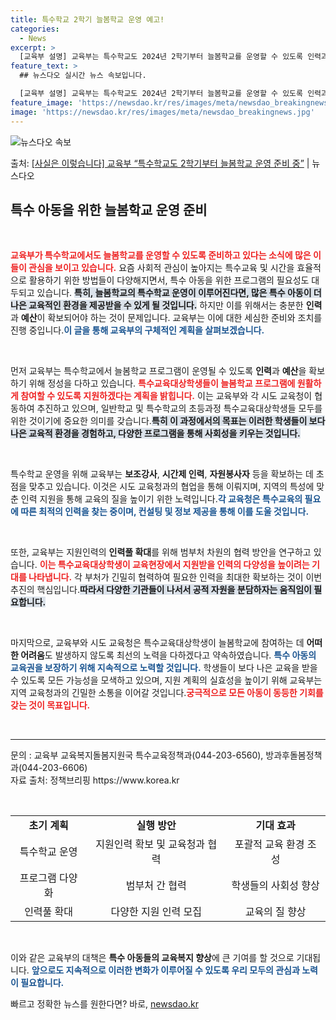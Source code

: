 ```yaml
---
title: 특수학교 2학기 늘봄학교 운영 예고!
categories:
  - News
excerpt: >
  [교육부 설명] 교육부는 특수학교도 2024년 2학기부터 늘봄학교를 운영할 수 있도록 인력과 예산 확보 등을…
feature_text: >
  ## 뉴스다오 실시간 뉴스 속보입니다.

  [교육부 설명] 교육부는 특수학교도 2024년 2학기부터 늘봄학교를 운영할 수 있도록 인력과 예산 확보 등을…
feature_image: 'https://newsdao.kr/res/images/meta/newsdao_breakingnews.jpg'
image: 'https://newsdao.kr/res/images/meta/newsdao_breakingnews.jpg'
---
```


![뉴스다오 속보](https://newsdao.kr/res/images/meta/newsdao_breakingnews.jpg)

<p>출처: <a href="https://newsdao.kr/3542" rel="dofollow">[사실은 이렇습니다] 교육부 “특수학교도 2학기부터 늘봄학교 운영 준비 중”</a> | 뉴스다오</p>

<h2 data-ke-size="size26">특수 아동을 위한 늘봄학교 운영 준비</h2>

<p data-ke-size="size16">&nbsp;</p>

<b><span style="color: #ee2323;">교육부가 특수학교에서도 늘봄학교를 운영할 수 있도록 준비하고 있다는 소식에 많은 이들이 관심을 보이고 있습니다.</span></b> 요즘 사회적 관심이 높아지는 특수교육 및 시간을 효율적으로 활용하기 위한 방법들이 다양해지면서, 특수 아동을 위한 프로그램의 필요성도 대두되고 있습니다. <b><span style="background-color: #21538527;">특히, 늘봄학교의 특수학교 운영이 이루어진다면, 많은 특수 아동이 더 나은 교육적인 환경을 제공받을 수 있게 될 것입니다.</span></b> 하지만 이를 위해서는 충분한 **인력**과 **예산**이 확보되어야 하는 것이 문제입니다. 교육부는 이에 대한 세심한 준비와 조치를 진행 중입니다.<b><span style="color: #1a5490;">이 글을 통해 교육부의 구체적인 계획을 살펴보겠습니다.</span></b>

<p data-ke-size="size16">&nbsp;</p>

먼저 교육부는 특수학교에서 늘봄학교 프로그램이 운영될 수 있도록 **인력**과 **예산**을 확보하기 위해 정성을 다하고 있습니다. <b><span style="color: #ee2323;">특수교육대상학생들이 늘봄학교 프로그램에 원활하게 참여할 수 있도록 지원하겠다는 계획을 밝힙니다.</span></b> 이는 교육부와 각 시도 교육청이 협동하여 추진하고 있으며, 일반학교 및 특수학교의 초등과정 특수교육대상학생들 모두를 위한 것이기에 중요한 의미를 갖습니다.<b><span style="background-color: #21538527;">특히 이 과정에서의 목표는 이러한 학생들이 보다 나은 교육적 환경을 경험하고, 다양한 프로그램을 통해 사회성을 키우는 것입니다.</span></b>

<p data-ke-size="size16">&nbsp;</p>

특수학교 운영을 위해 교육부는 **보조강사**, **시간제 인력**, **자원봉사자** 등을 확보하는 데 초점을 맞추고 있습니다. 이것은 시도 교육청과의 협업을 통해 이뤄지며, 지역의 특성에 맞춘 인력 지원을 통해 교육의 질을 높이기 위한 노력입니다.<b><span style="color: #1a5490;">각 교육청은 특수교육의 필요에 따른 최적의 인력을 찾는 중이며, 컨설팅 및 정보 제공을 통해 이를 도울 것입니다.</span></b>

<p data-ke-size="size16">&nbsp;</p>

또한, 교육부는 지원인력의 **인력풀 확대**를 위해 범부처 차원의 협력 방안을 연구하고 있습니다. <b><span style="color: #ee2323;">이는 특수교육대상학생이 교육현장에서 지원받을 인력의 다양성을 높이려는 기대를 나타냅니다.</span></b> 각 부처가 긴밀히 협력하여 필요한 인력을 최대한 확보하는 것이 이번 추진의 핵심입니다.<b><span style="background-color: #21538527;">따라서 다양한 기관들이 나서서 공적 자원을 분담하자는 움직임이 필요합니다.</span></b>

<p data-ke-size="size16">&nbsp;</p>

마지막으로, 교육부와 시도 교육청은 특수교육대상학생이 늘봄학교에 참여하는 데 **어떠한 어려움**도 발생하지 않도록 최선의 노력을 다하겠다고 약속하였습니다. <b><span style="color: #1a5490;">특수 아동의 교육권을 보장하기 위해 지속적으로 노력할 것입니다.</span></b> 학생들이 보다 나은 교육을 받을 수 있도록 모든 가능성을 모색하고 있으며, 지원 계획의 실효성을 높이기 위해 교육부는 지역 교육청과의 긴밀한 소통을 이어갈 것입니다.<b><span style="color: #ee2323;">궁극적으로 모든 아동이 동등한 기회를 갖는 것이 목표입니다.</span></b>

<p data-ke-size="size16">&nbsp;</p>

<hr />

<p data-ke-size="size16">문의 : 교육부 교육복지돌봄지원국 특수교육정책과(044-203-6560), 방과후돌봄정책과(044-203-6606)<br /> 자료 출처: 정책브리핑 https://www.korea.kr</p>

<p data-ke-size="size16">&nbsp;</p>

<table style="width: 100%; text-align: center;">
    <tr>
        <td style="text-align: center; height: 17px;"><b>초기 계획</b></td>
        <td style="text-align: center; height: 17px;"><b>실행 방안</b></td>
        <td style="text-align: center; height: 17px;"><b>기대 효과</b></td>
    </tr>
    <tr>
        <td style="text-align: center; height: 17px;">특수학교 운영</td>
        <td style="text-align: center; height: 17px;">지원인력 확보 및 교육청과 협력</td>
        <td style="text-align: center; height: 17px;">포괄적 교육 환경 조성</td>
    </tr>
    <tr>
        <td style="text-align: center; height: 17px;">프로그램 다양화</td>
        <td style="text-align: center; height: 17px;">범부처 간 협력</td>
        <td style="text-align: center; height: 17px;">학생들의 사회성 향상</td>
    </tr>
    <tr>
        <td style="text-align: center; height: 17px;">인력풀 확대</td>
        <td style="text-align: center; height: 17px;">다양한 지원 인력 모집</td>
        <td style="text-align: center; height: 17px;">교육의 질 향상</td>
    </tr>
</table>

<p data-ke-size="size16">&nbsp;</p>

이와 같은 교육부의 대책은 **특수 아동들의 교육복지 향상**에 큰 기여를 할 것으로 기대됩니다. <b><span style="color: #1a5490;">앞으로도 지속적으로 이러한 변화가 이루어질 수 있도록 우리 모두의 관심과 노력이 필요합니다.</span></b> 

빠르고 정확한 뉴스를 원한다면? 바로, <a href="https://newsdao.kr" rel="dofollow">newsdao.kr</a>


